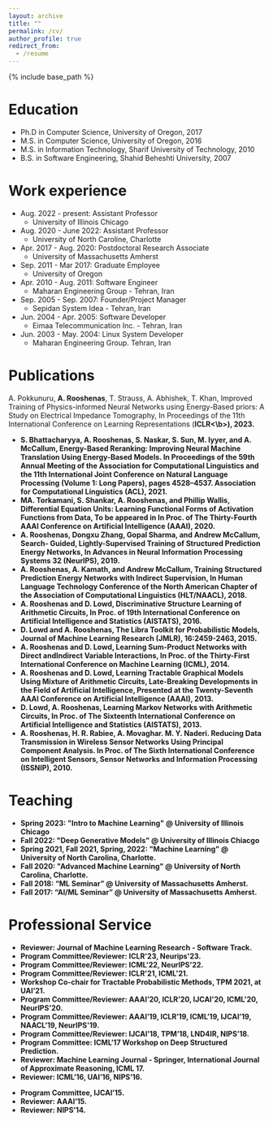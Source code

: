 ```yaml
---
layout: archive
title: ""
permalink: /cv/
author_profile: true
redirect_from:
  - /resume
---
```

{% include base_path %}

Education
======
* Ph.D in Computer Science, University of Oregon, 2017
* M.S. in Computer Science, University of Oregon, 2016
* M.S. in Information Technology, Sharif University of Technology, 2010
* B.S. in Software Engineering, Shahid Beheshti University, 2007

Work experience
======
* Aug. 2022 - present: Assistant Professor
  * University of Illinois Chicago  
* Aug. 2020 - June 2022: Assistant Professor
  * University of North Caroline, Charlotte
* Apr. 2017 - Aug. 2020: Postdoctoral Research Associate
  * University of Massachusetts Amherst
* Sep. 2011 - Mar 2017: Graduate Employee
  * University of Oregon
* Apr. 2010 - Aug. 2011: Software Engineer
  * Maharan Engineering Group - Tehran, Iran
* Sep. 2005 - Sep. 2007: Founder/Project Manager
  * Sepidan System Idea - Tehran, Iran
* Jun. 2004 - Apr. 2005: Software Developer
  * Eimaa Telecommunication Inc. - Tehran, Iran
* Jun. 2003 - May. 2004: Linux System Developer
  * Maharan Engineering Group. Tehran, Iran
  

Publications
======
A. Pokkunuru, <b>A. Rooshenas</b>, T. Strauss, A. Abhishek, T. Khan, Improved Training of Physics-informed Neural Networks using Energy-Based priors: A Study on Electrical Impedance Tomography, In Proceedings of the 11th International Conference on Learning Representations (<b>ICLR<\b>), 2023. 
* S. Bhattacharyya, <b>A. Rooshenas</b>, S. Naskar, S. Sun, M. Iyyer, and A. McCallum, Energy-Based Reranking: Improving Neural Machine Translation Using Energy-Based Models. In Proceedings of the 59th Annual Meeting of the Association for Computational Linguistics and the 11th International Joint Conference on Natural Language Processing (Volume 1: Long Papers), pages 4528–4537. Association for Computational Linguistics (<b>ACL</b>), 2021.
 * MA. Torkamani, S. Shankar, <b>A. Rooshenas</b>, and Phillip Wallis, Differential Equation Units: Learning Functional Forms of Activation Functions from Data, To be appeared in In Proc. of The Thirty-Fourth AAAI Conference on Artificial Intelligence (<b>AAAI</b>), 2020.
 * <b>A. Rooshenas</b>, Dongxu Zhang, Gopal Sharma, and Andrew McCallum, Search- Guided, Lightly-Supervised Training of Structured Prediction Energy Networks, In Advances in Neural Information Processing Systems 32 (<b>NeurIPS</b>), 2019.
 * <b>A. Rooshenas</b>, A. Kamath, and Andrew McCallum, Training Structured Prediction Energy Networks with Indirect Supervision, In Human Language Technology Conference of the North American Chapter of the Association of Computational
Linguistics (<b>HLT/NAACL</b>), 2018.
 * <b>A. Rooshenas</b> and D. Lowd, Discriminative Structure Learning of Arithmetic Circuits, In Proc. of 19th International Conference on Artificial Intelligence and Statistics (<b>AISTATS</b>), 2016.
 * D. Lowd and <b>A. Rooshenas</b>, The Libra Toolkit for Probabilistic Models, Journal
of Machine Learning Research (<b>JMLR</b>), 16:2459-2463, 2015.
 * <b>A. Rooshenas</b> and D. Lowd, Learning Sum-Product Networks with Direct andIndirect Variable Interactions, In Proc. of the Thirty-First International Conference on Machine Learning (<b>ICML</b>), 2014.
 * <b>A. Rooshenas</b> and D. Lowd, Learning Tractable Graphical Models Using Mixture of Arithmetic Circuits, Late-Breaking Developments in the Field of Artificial Intelligence, Presented at the Twenty-Seventh AAAI Conference on Artificial Intelligence (AAAI), 2013.
 * D. Lowd, <b>A. Rooshenas</b>, Learning Markov Networks with Arithmetic Circuits, In Proc. of The Sixteenth International Conference on Artificial Intelligence and Statistics (<b>AISTATS</b>), 2013. 
 * <b>A. Rooshenas</b>, H. R. Rabiee, A. Movaghar. M. Y. Naderi. Reducing Data Transmission in Wireless Sensor Networks Using Principal Component Analysis. In Proc. of The Sixth International Conference on Intelligent Sensors, Sensor Networks and Information Processing (ISSNIP), 2010.
 
  
Teaching
======
* Spring 2023: "Intro to Machine Learning" @ University of Illinois Chicago
* Fall 2022: "Deep Generative Models" @ University of Illinois Chiacgo  
* Spring 2021, Fall 2021, Spring, 2022: "Machine Learning" @ University of North Carolina, Charlotte.
* Fall 2020: "Advanced Machine Learning" @ University of North Carolina, Charlotte.
* Fall 2018: “ML Seminar” @ University of Massachusetts Amherst.
* Fall 2017: “AI/ML Seminar” @ University of Massachusetts Amherst.
<!-- * Winter 2017: Teaching assistant for “Machine Learning”, University of Oregon.
* Fall 2016: Teaching Assistant for Intro to Artificial Intelligence, University of Oregon.
* April, May 2016: Guest Lecturer for “Probabilistic Graphical Models”, University of Oregon.
* Spring 2015: Teaching Assistant for “Probabilistic Graphical Models”, University of Oregon.
* Spring 2013: Lab instructor for “Fluency with Information Technology”, University of Oregon.
* Winter 2013: Teaching Assistant for “Intro to Algorithm”, University of Oregon.
* Fall 2012: Teaching Assistant for “Intro to Artificial Intelligence”, University of Oregon.
* Spring 2012: Lab instructor for “Intro to Computer Networks”, University of Oregon.
* Winter 2012: Lab instructor for “Intro to Programming and Algorithms”, University of Oregon.
* Fall 2011: Teaching Assistant for “Intermediate Data Structure”, University of Oregon.
* Spring 2009: Lecturer for “Matlab Programming for Engineers” , Malek-Ashtar University of Technology.
* Spring 2009: Teaching Assistant for “Computer Networks”, Sharif University of Technology. -->
  
  
Professional Service 
======
* Reviewer: Journal of Machine Learning Research - Software Track.
* Program Committee/Reviewer: ICLR'23, Neurips'23.
* Program Committee/Reviewer: ICML'22, NeurIPS'22.
* Program Committee/Reviewer: ICLR'21, ICML'21.
* Workshop Co-chair for Tractable Probabilistic Methods, TPM 2021, at UAI’21.
* Program Committee/Reviewer: AAAI’20, ICLR’20, IJCAI'20, ICML'20, NeurIPS'20.
* Program Committee/Reviewer: AAAI’19, ICLR’19, ICML’19, IJCAI’19, NAACL’19, NeurIPS'19.
* Program Committee/Reviewer: IJCAI’18, TPM’18, LND4IR, NIPS’18.
* Program Committee: ICML’17 Workshop on Deep Structured Prediction. 
* Reviewer: Machine Learning Journal - Springer, International Journal of Approximate Reasoning, ICML 17.
* Reviewer: ICML’16, UAI’16, NIPS’16.
<!-- * Student representative in Graduate Education Committee, Department of Computer and Information Science, University of Oregon. -->
* Program Committee, IJCAI’15.
* Reviewer: AAAI’15.
* Reviewer: NIPS’14.
